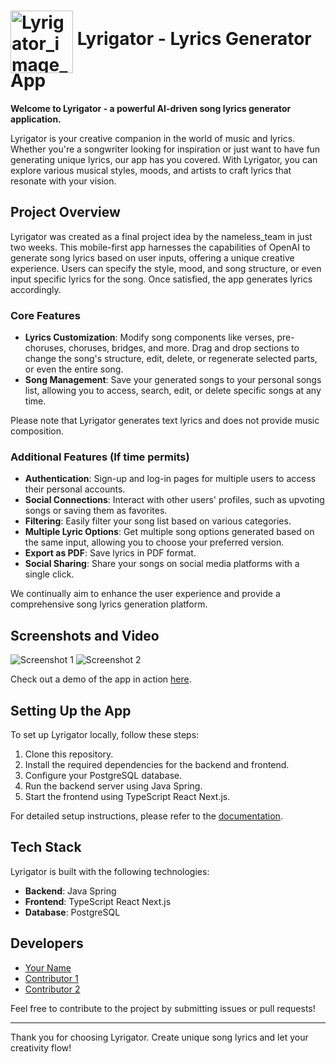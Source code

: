 # <img src="https://github.com/AnastasiaKurayshevich/nameless_lyrics_app/assets/125829513/d3451597-980f-42a5-8451-c0326cd5994f" alt="Lyrigator_image_1-modified" width="100" style="vertical-align: middle; margin-bottom: -5px;"> Lyrigator - Lyrics Generator App

**Welcome to Lyrigator - a powerful AI-driven song lyrics generator application.**

Lyrigator is your creative companion in the world of music and lyrics. Whether you're a songwriter looking for inspiration or just want to have fun generating unique lyrics, our app has you covered. With Lyrigator, you can explore various musical styles, moods, and artists to craft lyrics that resonate with your vision.


## Project Overview
Lyrigator was created as a final project idea by the nameless_team in just two weeks. This mobile-first app harnesses the capabilities of OpenAI to generate song lyrics based on user inputs, offering a unique creative experience. Users can specify the style, mood, and song structure, or even input specific lyrics for the song. Once satisfied, the app generates lyrics accordingly.

### Core Features
- **Lyrics Customization**: Modify song components like verses, pre-choruses, choruses, bridges, and more. Drag and drop sections to change the song's structure, edit, delete, or regenerate selected parts, or even the entire song.
- **Song Management**: Save your generated songs to your personal songs list, allowing you to access, search, edit, or delete specific songs at any time.

Please note that Lyrigator generates text lyrics and does not provide music composition.

### Additional Features (If time permits)
- **Authentication**: Sign-up and log-in pages for multiple users to access their personal accounts.
- **Social Connections**: Interact with other users' profiles, such as upvoting songs or saving them as favorites.
- **Filtering**: Easily filter your song list based on various categories.
- **Multiple Lyric Options**: Get multiple song options generated based on the same input, allowing you to choose your preferred version.
- **Export as PDF**: Save lyrics in PDF format.
- **Social Sharing**: Share your songs on social media platforms with a single click.

We continually aim to enhance the user experience and provide a comprehensive song lyrics generation platform.

## Screenshots and Video
![Screenshot 1](insert_screenshot1_url_here)
![Screenshot 2](insert_screenshot2_url_here)

Check out a demo of the app in action [here](insert_video_url_here).

## Setting Up the App
To set up Lyrigator locally, follow these steps:

1. Clone this repository.
2. Install the required dependencies for the backend and frontend.
3. Configure your PostgreSQL database.
4. Run the backend server using Java Spring.
5. Start the frontend using TypeScript React Next.js.

For detailed setup instructions, please refer to the [documentation](insert_documentation_url_here).

## Tech Stack
Lyrigator is built with the following technologies:

- **Backend**: Java Spring
- **Frontend**: TypeScript React Next.js
- **Database**: PostgreSQL

## Developers
- [Your Name](https://github.com/your-username)
- [Contributor 1](https://github.com/contributor1)
- [Contributor 2](https://github.com/contributor2)

Feel free to contribute to the project by submitting issues or pull requests!

---

Thank you for choosing Lyrigator. Create unique song lyrics and let your creativity flow!
